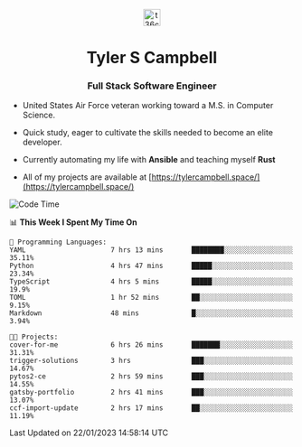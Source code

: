 <p align="center">
<a href="https://www.linkedin.com/in/t36campbell" target="blank"><img align="center" src="https://ik.imagekit.io/t36campbell/Portfolio/linkedin.png.original_m8bbGgPh6.png" alt="t36campbell" height="30" width="30" /></a>
</p>
<h1 align="center">Tyler S Campbell</h1>
<h3 align="center">Full Stack Software Engineer</h3>

* United States Air Force veteran working toward a M.S. in Computer Science.

* Quick study, eager to cultivate the skills needed to become an elite developer.

* Currently automating my life with **Ansible** and teaching myself **Rust**

* All of my projects are available at [https://tylercampbell.space/](https://tylercampbell.space/)

<!--START_SECTION:waka-->
![Code Time](http://img.shields.io/badge/Code%20Time-2%2C115%20hrs%2031%20mins-blue)

📊 **This Week I Spent My Time On** 

```text
💬 Programming Languages: 
YAML                     7 hrs 13 mins       ████████░░░░░░░░░░░░░░░░░   35.11% 
Python                   4 hrs 47 mins       █████░░░░░░░░░░░░░░░░░░░░   23.34% 
TypeScript               4 hrs 5 mins        █████░░░░░░░░░░░░░░░░░░░░   19.9% 
TOML                     1 hr 52 mins        ██░░░░░░░░░░░░░░░░░░░░░░░   9.15% 
Markdown                 48 mins             █░░░░░░░░░░░░░░░░░░░░░░░░   3.94%

🐱‍💻 Projects: 
cover-for-me             6 hrs 26 mins       ███████░░░░░░░░░░░░░░░░░░   31.31% 
trigger-solutions        3 hrs               ███░░░░░░░░░░░░░░░░░░░░░░   14.67% 
pytos2-ce                2 hrs 59 mins       ███░░░░░░░░░░░░░░░░░░░░░░   14.55% 
gatsby-portfolio         2 hrs 41 mins       ███░░░░░░░░░░░░░░░░░░░░░░   13.07% 
ccf-import-update        2 hrs 17 mins       ██░░░░░░░░░░░░░░░░░░░░░░░   11.19%

```


 Last Updated on 22/01/2023 14:58:14 UTC
<!--END_SECTION:waka-->

